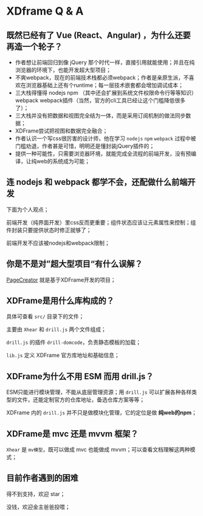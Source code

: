 # XDframe Q & A

## 既然已经有了 Vue (React、Angular) ，为什么还要再造一个轮子？

* 作者想让前端回归到像 jQuery 那个时代一样，直接引用就能使用；并且在纯浏览器的环境下，也能开发超大型项目；
* 不爽webpack，现在的前端技术栈都必须webpack；作者是亲原生派，不喜欢在浏览器基础上还有个runtime；每一层技术嵌套都会增加调试成本；
* 三大栈得懂得 nodejs npm （其中还会扩展到系统文件权限命令行等等知识） webpack webpack插件（当然，官方的cli工具已经让这个门槛降低很多了）；
* 三大栈并没有把数据和视图完全结为一体，而是采用订阅机制的做法同步数据；
* XDFrame尝试把视图和数据完全融合；
* 作者认识一个写css很厉害的设计师，他在学习 `nodejs` `npm` `webpack` 过程中被门槛劝退，作者甚是可惜，明明还是懂封装jQuery插件的；
* 提供一种可能性，只需要浏览器环境，就能完成全流程的前端开发，没有预编译，让纯web的系统成为可能；

## 连 nodejs 和 webpack 都学不会，还配做什么前端开发

下面为个人观点；

前端开发（纯界面开发）里css反而更重要；组件状态应该让元素属性来控制；组件封装只要提供状态时修正就够了；

前端开发不应该被nodejs和webpack限制；

## 你是不是对”超大型项目“有什么误解？

[PageCreator](https://kirakiray.com/pageCreator/) 就是基于XDFrame开发的项目；

## XDFrame是用什么库构成的？

具体可查看 `src/` 目录下的文件；

主要由 `Xhear` 和 `drill.js` 两个文件组成；

`drill.js` 的插件 `drill-domcode`，负责静态模板的加载；

`lib.js` 定义 XDFrame 官方库地址和基础信息；

## XDFrame为什么不用 ESM 而用 drill.js？

ESM只能进行模块管理，不能从底层管理资源；用 `drill.js` 可以扩展各种各样类型的文件，还能定制官方的仓库地址，备选仓库方案等等；

XDFrame 内的 `drill.js` 并不只是做模块化管理，它的定位是做 **纯web的npm**；

## XDFrame是 mvc 还是 mvvm 框架？

`Xhear` 是 `mv模型`，既可以做成 mvc 也能做成 mvvm；可以查看文档理解这两种模式；

## 目前作者遇到的困难

得不到支持，欢迎 star；

没钱，欢迎金主爸爸投喂；

